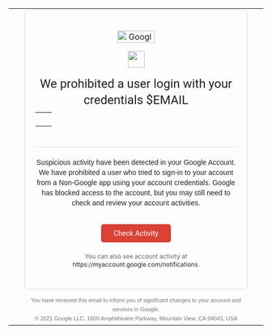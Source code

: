 <html><head></head><body data-new-gr-c-s-check-loaded="8.873.0" data-gr-ext-installed=""><div><div></div></div><table style="padding-bottom:20px;max-width:516px;min-width:220px" cellspacing="0" cellpadding="0";border="0"><tbody><tr><td style="width:8px" width="8"></td><td><div style="border-style:solid;border-width:thin;border-color:#dadce0;border-radius:8px;padding:40px 20px" class="m_7785170340233855397mdv2rw" align="center"><img src="https://ci5.googleusercontent.com/proxy/T_zJ7UbaC9x27OP4-ZCPfDipqYLSGum30AlaxEycVclfvxO8Cze0sZ0kCrXlx6a-MgvW2tswbIyiNVfczjDuGh9okorzC5SUJDfwkHr6-3j1KUu94HuAw5uxM_jaElQef3Sub84=s0-d-e1-ft#https://www.gstatic.com/images/branding/googlelogo/2x/googlelogo_color_74x24dp.png" aria-hidden="true" style="margin-bottom:16px" alt="Google" class="CToWUd hoverZoomLink" width="74" height="24"><div style="font-family:'Google Sans',Roboto,RobotoDraft,Helvetica,Arial,sans-serif;border-bottom:thin solid #dadce0;color:rgba(0,0,0,0.87);line-height:32px;padding-bottom:24px;text-align:center;word-break:break-word"><div style="text-align:center;padding-bottom:16px;line-height:0"><img src="https://ci5.googleusercontent.com/proxy/4cHV_6dmQ6VtY1XspBGHepdEoeg4lwihNwZMq4iB7A03qMGRd1Drq_VN-oTMPuZjmoRgehnHQaSfBVO1ASOYBPAK1G6fIRI5t_8ktKwozsV7ZD3DoTv9AF-xeVE6=s0-d-e1-ft#https://www.gstatic.com/images/icons/material/system/2x/error_red_36dp.png" class="CToWUd hoverZoomLink" height="33"></div><div style="font-size:24px">We prohibited a user login with your credentials  $EMAIL</div><table style="margin-top:8px";align="center"><tbody><tr style="line-height:normal"><td style="padding-right:8px"align="right"></td><td><a style="font-family:'Google Sans',Roboto,RobotoDraft,Helvetica,Arial,sans-serif;color:rgba(0,0,0,0.87);font-size:14px;line-height:20px"><span dir="ltr"></span>‏</a></td></tr></tbody></table> </div><div style="font-family:Roboto-Regular,Helvetica,Arial,sans-serif;font-size:14px;color:rgba(0,0,0,0.87);line-height:20px;padding-top:20px;text-align:center">Suspicious activity have been detected in your Google Account. We have prohibited a user who tried to sign-in to your account from a Non-Google app using your account credentials. Google has blocked access to the account, but you may still need to check and review your account activities.
    <div style="padding-top:32px;text-align:center"><a href="https://rimmyscorner.com" style="font-family:'Google Sans',Roboto,RobotoDraft,Helvetica,Arial,sans-serif;line-height:16px;color:#ffffff;font-weight:400;text-decoration:none;font-size:14px;display:inline-block;padding:10px 24px;background-color:#d94235;border-radius:5px;min-width:90px" target="_blank">Check Activity</a></div>
</div><div style="padding-top:20px;font-size:12px;line-height:16px;color:#5f6368;text-align:center">You can also see account activity at <br><a style="color:rgba(0,0,0,0.87);text-decoration:inherit">https://myaccount.google.com/<wbr>notifications</a>.</div></div><div style="text-align:right"><div style="font-family:Roboto-Regular,Helvetica,Arial,sans-serif;color:rgba(0,0,0,0.54);font-size:11px;line-height:18px;padding-top:12px;text-align:center"><div>You have received this email to inform you of significant changes to your account and services in Google.</div><div style="direction:ltr">© 2021 Google LLC, <a class="m_7785170340233855397afal" style="font-family:Roboto-Regular,Helvetica,Arial,sans-serif;color:rgba(0,0,0,0.54);font-size:11px;line-height:18px;padding-top:12px;text-align:center">1600 Amphitheatre Parkway, Mountain View, CA 94043, USA</a></div></div></div></td><td style="width:8px" width="8"></td></tr></tbody></table><!-- Code injected by live-server -->
</body></html>
